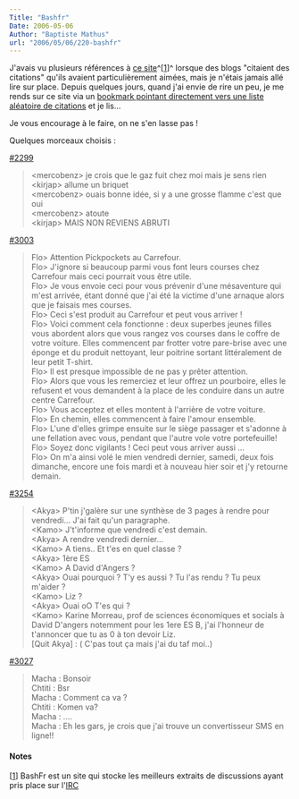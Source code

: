 ```yaml
---
Title: "Bashfr"
Date: 2006-05-06
Author: "Baptiste Mathus"
url: "2006/05/06/220-bashfr"
---
```




J'avais vu plusieurs références à [ce
site](www.bashfr.org)^[[1](#pnote-220-1)]^ lorsque des blogs "citaient
des citations" qu'ils avaient particulièrement aimées, mais je n'étais
jamais allé lire sur place. Depuis quelques jours, quand j'ai envie de
rire un peu, je me rends sur ce site via un [bookmark pointant
directement vers une liste aléatoire de
citations](http://www.bashfr.org/?sort=random) et je lis...

Je vous encourage à le faire, on ne s'en lasse pas !

Quelques morceaux choisis :

[\#2299](http://www.bashfr.org/?2299)

> \<mercobenz\> je crois que le gaz fuit chez moi mais je sens rien\
>  \<kirjap\> allume un briquet\
>  \<mercobenz\> ouais bonne idée, si y a une grosse flamme c'est que
> oui\
>  \<mercobenz\> atoute\
>  \<kirjap\> MAIS NON REVIENS ABRUTI

[\#3003](http://www.bashfr.org/?3003)

> Flo\> Attention Pickpockets au Carrefour.\
>  Flo\> J'ignore si beaucoup parmi vous font leurs courses chez
> Carrefour mais ceci pourrait vous être utile.\
>  Flo\> Je vous envoie ceci pour vous prévenir d'une mésaventure qui
> m'est arrivée, étant donné que j'ai été la victime d'une arnaque alors
> que je faisais mes courses.\
>  Flo\> Ceci s'est produit au Carrefour et peut vous arriver !\
>  Flo\> Voici comment cela fonctionne : deux superbes jeunes filles
> vous abordent alors que vous rangez vos courses dans le coffre de
> votre voiture. Elles commencent par frotter votre pare-brise avec une
> éponge et du produit nettoyant, leur poitrine sortant littéralement de
> leur petit T-shirt.\
>  Flo\> Il est presque impossible de ne pas y prêter attention.\
>  Flo\> Alors que vous les remerciez et leur offrez un pourboire, elles
> le refusent et vous demandent à la place de les conduire dans un autre
> centre Carrefour.\
>  Flo\> Vous acceptez et elles montent à l'arrière de votre voiture.\
>  Flo\> En chemin, elles commencent à faire l'amour ensemble.\
>  Flo\> L'une d'elles grimpe ensuite sur le siège passager et s'adonne
> à une fellation avec vous, pendant que l'autre vole votre
> portefeuille!\
>  Flo\> Soyez donc vigilants ! Ceci peut vous arriver aussi ...\
>  Flo\> On m'a ainsi volé le mien vendredi dernier, samedi, deux fois
> dimanche, encore une fois mardi et à nouveau hier soir et j'y retourne
> demain.

[\#3254](http://www.bashfr.org/?3254)

> \<Akya\> P'tin j'galère sur une synthèse de 3 pages à rendre pour
> vendredi... J'ai fait qu'un paragraphe.\
>  \<Kamo\> J't'informe que vendredi c'est demain.\
>  \<Akya\> A rendre vendredi dernier...\
>  \<Kamo\> A tiens.. Et t'es en quel classe ?\
>  \<Akya\> 1ère ES\
>  \<Kamo\> A David d'Angers ?\
>  \<Akya\> Ouai pourquoi ? T'y es aussi ? Tu l'as rendu ? Tu peux
> m'aider ?\
>  \<Kamo\> Liz ?\
>  \<Akya\> Ouai oO T'es qui ?\
>  \<Kamo\> Karine Morreau, prof de sciences économiques et socials à
> David D'angers notemment pour les 1ere ES B, j'ai l'honneur de
> t'annoncer que tu as 0 à ton devoir Liz.\
>  [Quit Akya] : ( C'pas tout ça mais j'ai du taf moi..)

[\#3027](http://www.bashfr.org/?3027)

> Macha : Bonsoir\
>  Chtiti : Bsr\
>  Macha : Comment ca va ?\
>  Chtiti : Komen va?\
>  Macha : ....\
>  Macha : Eh les gars, je crois que j'ai trouve un convertisseur SMS en
> ligne!!

#### Notes

[[1](#rev-pnote-220-1)] BashFr est un site qui stocke les meilleurs
extraits de discussions ayant pris place sur
l'[IRC](http://fr.wikipedia.org/wiki/Irc)

